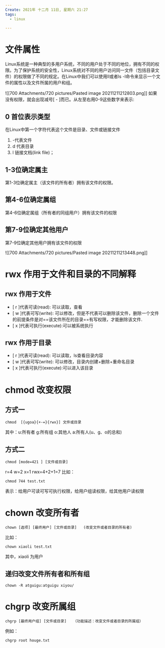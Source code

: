 ```yaml
---
Create: 2021年 十二月 11日, 星期六 21:27
tags: 
  - linux

---
```

# 文件属性
Linux系统是一种典型的多用户系统，不同的用户处于不同的地位，拥有不同的权限。为了保护系统的安全性，Linux系统对不同的用户访问同一文件（包括目录文件）的权限做了不同的规定。在Linux中我们可以使用ll或者ls -l命令来显示一个文件的属性以及文件所属的用户和组。

![[700 Attachments/720 pictures/Pasted image 20211211212803.png]]
如果没有权限，就会出现减号[ - ]而已。从左至右用0-9这些数字来表示:
##  0 首位表示类型
在Linux中第一个字符代表这个文件是目录、文件或链接文件
1. -代表文件
2. d 代表目录
3. l 链接文档(link file)；
## 1-3位确定属主
第1-3位确定属主（该文件的所有者）拥有该文件的权限。

## 第4-6位确定属组
第4-6位确定属组（所有者的同组用户）拥有该文件的权限

## 第7-9位确定其他用户
第7-9位确定其他用户拥有该文件的权限

![[700 Attachments/720 pictures/Pasted image 20211211213448.png]]

# rwx 作用于文件和目录的不同解释
## rwx 作用于文件
- [ r ]代表可读(read): 可以读取，查看
- [ w ]代表可写(write): 可以修改，但是不代表可以删除该文件，删除一个文件的前提条件是对==该文件所在的目录==有写权限，才能删除该文件.
- [ x ]代表可执行(execute):可以被系统执行

## rwx 作用于目录
- [ r ]代表可读(read): 可以读取，ls查看目录内容
- [ w ]代表可写(write): 可以修改，目录内创建+删除+重命名目录
- [ x ]代表可执行(execute):可以进入该目录



# chmod 改变权限
## 方式一
```
chmod  [{ugoa}{+-=}{rwx}] 文件或目录
```
其中：u:所有者  g:所有组  o:其他人  a:所有人(u、g、o的总和)

## 方式二
```
chmod [mode=421 ] [文件或目录]
```
r=4 w=2 x=1 rwx=4+2+1=7
比如：
```
chmod 744 test.txt
```
表示：给用户可读可写可执行权限，给用户组读权限，给其他用户读权限



# chown 改变所有者
```
chown [选项] [最终用户] [文件或目录]   (改变文件或者目录的所有者)
```
比如：
```
chown xiaoli test.txt
```
其中，xiaoli 为用户

## 递归改变文件所有者和所有组
```
chown -R atguigu:atguigu xiyou/
```

# chgrp 改变所属组
```
chgrp [最终用户组] [文件或目录]	（功能描述：改变文件或者目录的所属组）
```
例如：
```
chgrp root houge.txt
```
